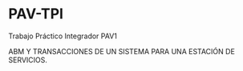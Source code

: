# PAV-TPI
Trabajo Práctico Integrador PAV1

ABM Y TRANSACCIONES DE UN SISTEMA PARA UNA ESTACIÓN DE SERVICIOS.
